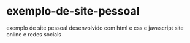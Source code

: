# exemplo-de-site-pessoal
exemplo de site pessoal desenvolvido com html e css e javascript
site online e redes sociais
